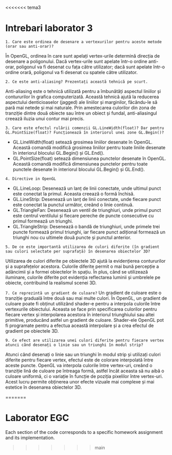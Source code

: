 <<<<<<< tema3
  # Intrebari laborator 3

  ``1. Care este ordinea de desenare a vertexurilor pentru aceste metode (orar sau anti-orar)?``

  
   În OpenGL, ordinea în care sunt apelați vertex-urile determină direcția de desenare a poligonului. Dacă vertex-urile sunt apelate într-o ordine anti-orar, poligonul va fi desenat cu fața către utilizator; dacă sunt apelate într-o ordine orară, poligonul va fi desenat cu spatele către utilizator.

  ``2. Ce este anti-aliasing? Prezentați această tehnică pe scurt.``

  Anti-aliasing este o tehnică utilizată pentru a îmbunătăți aspectul liniilor și contururilor în grafica computerizată. Această tehnică ajută la reducerea aspectului denticioaselor (jagged) ale liniilor și marginilor, făcându-le să pară mai netede și mai naturale. Prin amestecarea culorilor din zona de tranziție dintre două obiecte sau între un obiect și fundal, anti-aliasingul creează iluzia unui contur mai precis.


``3. Care este efectul rulării comenzii GL.LineWidth(float)? Dar pentru GL.PointSize(float)? Funcționează în interiorul unei zone GL.Begin()?``

- GL.LineWidth(float) setează grosimea liniilor desenate în OpenGL. Această comandă modifică grosimea liniilor pentru toate liniile desenate în interiorul blocului GL.Begin() și GL.End().
- GL.PointSize(float) setează dimensiunea punctelor desenate în OpenGL. Această comandă modifică dimensiunea punctelor pentru toate punctele desenate în interiorul blocului GL.Begin() și GL.End().

``4. Directive in OpenGL``

- GL.LineLoop: Desenează un lanț de linii conectate, unde ultimul punct este conectat la primul. Aceasta creează o formă închisă.
- GL.LineStrip: Desenează un lanț de linii conectate, unde fiecare punct este conectat la punctul următor, creând o linie continuă.
- GL.TriangleFan: Desenează un ventil de triunghiuri, unde primul punct este centrul ventilului și fiecare pereche de puncte consecutive cu primul formează un triunghi.
- GL.TriangleStrip: Desenează o bandă de triunghiuri, unde primele trei puncte formează primul triunghi, iar fiecare punct adițional formează un triunghi nou cu ultimele două puncte și punctul anterior.

``5. De ce este importantă utilizarea de culori diferite (în gradient sau culori selectate per suprafață) în desenarea obiectelor 3D? ``

Utilizarea de culori diferite pe obiectele 3D ajută la evidențierea contururilor și a suprafețelor acestora. Culorile diferite permit o mai bună percepție a adâncimii și a formei obiectelor în spațiu. În plus, când se utilizează iluminare, culorile diferite pot evidenția reflectarea luminii și umbrelele pe obiecte, contribuind la realismul scenei 3D.

``7. Ce reprezintă un gradient de culoare?``
Un gradient de culoare este o tranziție graduală între două sau mai multe culori. În OpenGL, un gradient de culoare poate fi obținut utilizând shader-e pentru a interpola culorile între vertexurile obiectului. Aceasta se face prin specificarea culorilor pentru fiecare vertex și interpolarea acestora în interiorul triunghiului sau altei primitive, producând astfel un gradient de culoare. Shader-ele OpenGL pot fi programate pentru a efectua această interpolare și a crea efectul de gradient pe obiectele 3D.

``9. Ce efect are utilizarea unei culori diferite pentru fiecare vertex
atunci când desenați o linie sau un triunghi în modul strip?``


Atunci când desenați o linie sau un triunghi în modul strip și utilizați culori diferite pentru fiecare vertex, efectul este de colorare interpolată între aceste puncte. OpenGL va interpola culorile între vertex-uri, creând o tranziție lină de culoare pe întreaga formă, astfel încât aceasta să nu aibă o culoare uniformă, ci o variație în funcție de poziția pixelilor între vertex-uri. Acest lucru permite obținerea unor efecte vizuale mai complexe și mai estetice în desenarea obiectelor 3D.

  
  
=======
# Laborator EGC
Each section of the code corresponds to a specific homework assignment and its implementation.
>>>>>>> main

